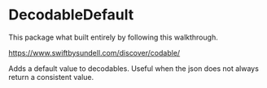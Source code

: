 # DecodableDefault

This package what built entirely by following this walkthrough. 

https://www.swiftbysundell.com/discover/codable/

Adds a default value to decodables. Useful when the json does not always return a consistent value. 
